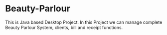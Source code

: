 # Beauty-Parlour
This is Java based Desktop Project. In this Project we can manage complete Beauty Parlour System, clients, bill and receipt functions. 
